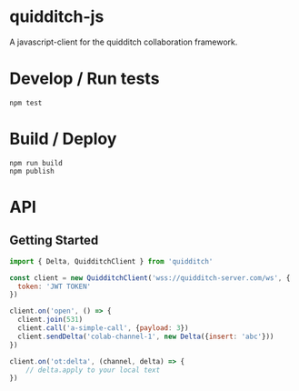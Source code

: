 # quidditch-js

A javascript-client for the quidditch collaboration framework.

# Develop / Run tests
```
npm test
```

# Build / Deploy
```
npm run build
npm publish
```

# API
## Getting Started
```js
import { Delta, QuidditchClient } from 'quidditch'

const client = new QuidditchClient('wss://quidditch-server.com/ws', {
  token: 'JWT TOKEN'
})

client.on('open', () => {
  client.join(531)
  client.call('a-simple-call', {payload: 3})
  client.sendDelta('colab-channel-1', new Delta({insert: 'abc'}))
})

client.on('ot:delta', (channel, delta) => {
    // delta.apply to your local text
})
```
